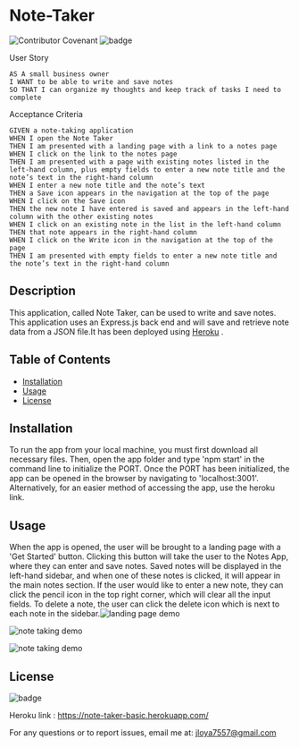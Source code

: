 # Note-Taker

![Contributor Covenant](https://img.shields.io/badge/Contributor%20Covenant-2.0-4baaaa.svg)
![badge](https://img.shields.io/badge/license-MIT-orange)

User Story
```
AS A small business owner
I WANT to be able to write and save notes
SO THAT I can organize my thoughts and keep track of tasks I need to complete
```

Acceptance Criteria
```
GIVEN a note-taking application
WHEN I open the Note Taker
THEN I am presented with a landing page with a link to a notes page
WHEN I click on the link to the notes page
THEN I am presented with a page with existing notes listed in the left-hand column, plus empty fields to enter a new note title and the note’s text in the right-hand column
WHEN I enter a new note title and the note’s text
THEN a Save icon appears in the navigation at the top of the page
WHEN I click on the Save icon
THEN the new note I have entered is saved and appears in the left-hand column with the other existing notes
WHEN I click on an existing note in the list in the left-hand column
THEN that note appears in the right-hand column
WHEN I click on the Write icon in the navigation at the top of the page
THEN I am presented with empty fields to enter a new note title and the note’s text in the right-hand column
```
## Description

This application, called Note Taker,  can be used to write and save notes. This application uses an Express.js back end and will save and retrieve note data from a JSON file.It has been deployed using [Heroku](https://note-taker-basic.herokuapp.com/) .

## Table of Contents

* [Installation](#installation)
* [Usage](#usage)
* [License](#license)

## Installation
 
To run the app from your local machine, you must first download all necessary files. Then, open the app folder and type 'npm start' in the command line to initialize the PORT. Once the PORT has been initialized, the app can be opened in the browser by navigating to 'localhost:3001'. 
Alternatively, for an easier method of accessing the app, use the heroku link.

## Usage 

When the app is opened, the user will be brought to a landing page with a 'Get Started' button. Clicking this button will take the user to the Notes App, where they can enter and save notes. Saved notes will be displayed in the left-hand sidebar, and when one of these notes is clicked, it will appear in the main notes section. If the user would like to enter a new note, they can click the pencil icon in the top right corner, which will clear all the input fields. To delete a note, the user can click the delete icon which is next to each note in the sidebar.![landing page demo](images/demo1.png)

![note taking demo](images/demo2.png)

![note taking demo](images/demo3.png)


 
## License
![badge](https://img.shields.io/badge/license-MIT-orange)
   

Heroku link : https://note-taker-basic.herokuapp.com/

For any questions or to report issues, email me at: jloya7557@gmail.com
